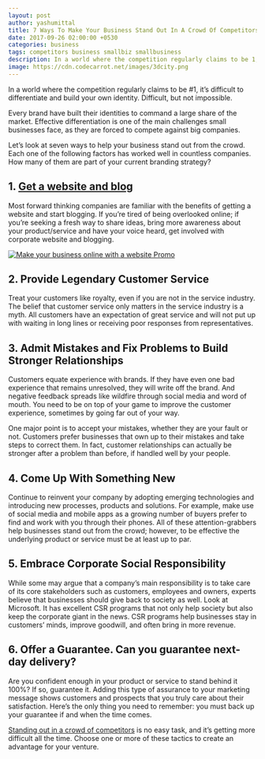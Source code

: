 ```yaml
---
layout: post
author: yashumittal
title: 7 Ways To Make Your Business Stand Out In A Crowd Of Competitors
date: 2017-09-26 02:00:00 +0530
categories: business
tags: competitors business smallbiz smallbusiness
description: In a world where the competition regularly claims to be 1, it’s difficult to differentiate and build your own identity. Difficult, but not impossible.
image: https://cdn.codecarrot.net/images/3dcity.png
---
```


In a world where the competition regularly claims to be #1, it’s difficult to differentiate and build your own identity. Difficult, but not impossible.

Every brand have built their identities to command a large share of the market. Effective differentiation is one of the main challenges small businesses face, as they are forced to compete against big companies.

Let’s look at seven ways to help your business stand out from the crowd. Each one of the following factors has worked well in countless companies. How many of them are part of your current branding strategy?

## 1. **[Get a website and blog](//codecarrot.net/)**

Most forward thinking companies are familiar with the benefits of getting a website and start blogging. If you’re tired of being overlooked online; if you’re seeking a fresh way to share ideas, bring more awareness about your product/service and have your voice heard, get involved with corporate website and blogging.

[![Make your business online with a website Promo](https://cdn.codecarrot.net/images/lady-siting-and-working-on-laptop-make-business-online-with-a-website-promo.png)](//www.codecarrot.net/)

## 2. Provide Legendary Customer Service

Treat your customers like royalty, even if you are not in the service industry. The belief that customer service only matters in the service industry is a myth. All customers have an expectation of great service and will not put up with waiting in long lines or receiving poor responses from representatives.

## 3. Admit Mistakes and Fix Problems to Build Stronger Relationships

Customers equate experience with brands. If they have even one bad experience that remains unresolved, they will write off the brand. And negative feedback spreads like wildfire through social media and word of mouth. You need to be on top of your game to improve the customer experience, sometimes by going far out of your way.

One major point is to accept your mistakes, whether they are your fault or not. Customers prefer businesses that own up to their mistakes and take steps to correct them. In fact, customer relationships can actually be stronger after a problem than before, if handled well by your people.

## 4. Come Up With Something New

Continue to reinvent your company by adopting emerging technologies and introducing new processes, products and solutions. For example, make use of social media and mobile apps as a growing number of buyers prefer to find and work with you through their phones. All of these attention-grabbers help businesses stand out from the crowd; however, to be effective the underlying product or service must be at least up to par.

## 5. Embrace Corporate Social Responsibility

While some may argue that a company’s main responsibility is to take care of its core stakeholders such as customers, employees and owners, experts believe that businesses should give back to society as well. Look at Microsoft. It has excellent CSR programs that not only help society but also keep the corporate giant in the news. CSR programs help businesses stay in customers’ minds, improve goodwill, and often bring in more revenue.

## 6. Offer a Guarantee. Can you guarantee next-day delivery?

Are you confident enough in your product or service to stand behind it 100%? If so, guarantee it. Adding this type of assurance to your marketing message shows customers and prospects that you truly care about their satisfaction. Here’s the only thing you need to remember: you must back up your guarantee if and when the time comes.

[Standing out in a crowd of competitors](//www.codecarrot.net/) is no easy task, and it’s getting more difficult all the time. Choose one or more of these tactics to create an advantage for your venture.
